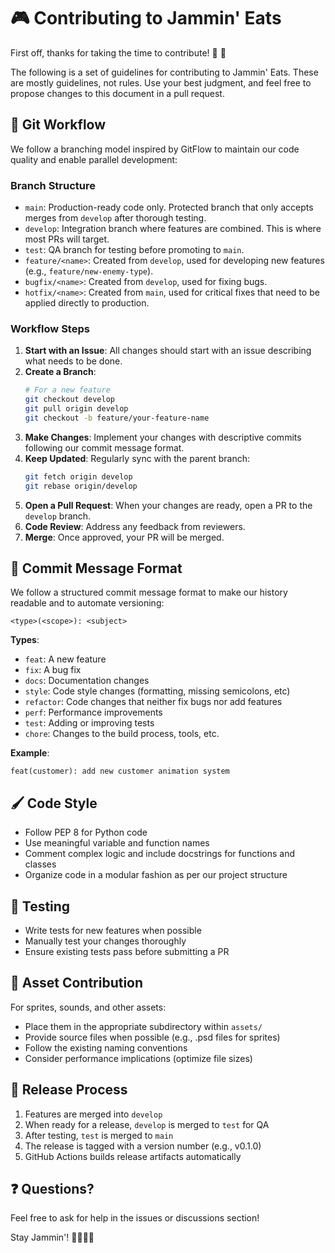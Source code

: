 # 🎮 Contributing to Jammin' Eats

First off, thanks for taking the time to contribute! 🎵 🌴

The following is a set of guidelines for contributing to Jammin' Eats. These are mostly guidelines, not rules. Use your best judgment, and feel free to propose changes to this document in a pull request.

## 🔄 Git Workflow

We follow a branching model inspired by GitFlow to maintain our code quality and enable parallel development:

### Branch Structure

- `main`: Production-ready code only. Protected branch that only accepts merges from `develop` after thorough testing.
- `develop`: Integration branch where features are combined. This is where most PRs will target.
- `test`: QA branch for testing before promoting to `main`.
- `feature/<name>`: Created from `develop`, used for developing new features (e.g., `feature/new-enemy-type`).
- `bugfix/<name>`: Created from `develop`, used for fixing bugs.
- `hotfix/<name>`: Created from `main`, used for critical fixes that need to be applied directly to production.

### Workflow Steps

1. **Start with an Issue**: All changes should start with an issue describing what needs to be done.
2. **Create a Branch**:
   ```bash
   # For a new feature
   git checkout develop
   git pull origin develop
   git checkout -b feature/your-feature-name
   ```
3. **Make Changes**: Implement your changes with descriptive commits following our commit message format.
4. **Keep Updated**: Regularly sync with the parent branch:
   ```bash
   git fetch origin develop
   git rebase origin/develop
   ```
5. **Open a Pull Request**: When your changes are ready, open a PR to the `develop` branch.
6. **Code Review**: Address any feedback from reviewers.
7. **Merge**: Once approved, your PR will be merged.

## 💾 Commit Message Format

We follow a structured commit message format to make our history readable and to automate versioning:

```
<type>(<scope>): <subject>
```

**Types**:
- `feat`: A new feature
- `fix`: A bug fix
- `docs`: Documentation changes
- `style`: Code style changes (formatting, missing semicolons, etc)
- `refactor`: Code changes that neither fix bugs nor add features
- `perf`: Performance improvements
- `test`: Adding or improving tests
- `chore`: Changes to the build process, tools, etc.

**Example**:
```
feat(customer): add new customer animation system
```

## 🖌️ Code Style

- Follow PEP 8 for Python code
- Use meaningful variable and function names
- Comment complex logic and include docstrings for functions and classes
- Organize code in a modular fashion as per our project structure

## 🧪 Testing

- Write tests for new features when possible
- Manually test your changes thoroughly
- Ensure existing tests pass before submitting a PR

## 🎨 Asset Contribution

For sprites, sounds, and other assets:

- Place them in the appropriate subdirectory within `assets/`
- Provide source files when possible (e.g., .psd files for sprites)
- Follow the existing naming conventions
- Consider performance implications (optimize file sizes)

## 🚀 Release Process

1. Features are merged into `develop`
2. When ready for a release, `develop` is merged to `test` for QA
3. After testing, `test` is merged to `main`
4. The release is tagged with a version number (e.g., v0.1.0)
5. GitHub Actions builds release artifacts automatically

## ❓ Questions?

Feel free to ask for help in the issues or discussions section!

Stay Jammin'! 🌴🎵🍍🚚
